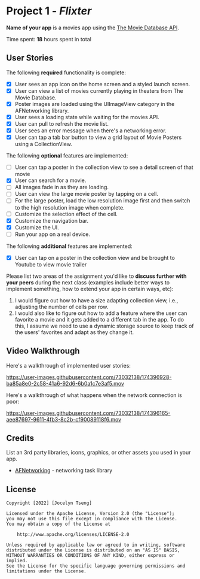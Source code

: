 # Project 1 - *Flixter*

**Name of your app** is a movies app using the [The Movie Database API](http://docs.themoviedb.apiary.io/#).

Time spent: **18** hours spent in total

## User Stories

The following **required** functionality is complete:

- [x] User sees an app icon on the home screen and a styled launch screen.
- [x] User can view a list of movies currently playing in theaters from The Movie Database.
- [x] Poster images are loaded using the UIImageView category in the AFNetworking library.
- [x] User sees a loading state while waiting for the movies API.
- [x] User can pull to refresh the movie list.
- [x] User sees an error message when there's a networking error.
- [x] User can tap a tab bar button to view a grid layout of Movie Posters using a CollectionView.

The following **optional** features are implemented:

- [ ] User can tap a poster in the collection view to see a detail screen of that movie
- [x] User can search for a movie.
- [ ] All images fade in as they are loading.
- [ ] User can view the large movie poster by tapping on a cell.
- [ ] For the large poster, load the low resolution image first and then switch to the high resolution image when complete.
- [ ] Customize the selection effect of the cell.
- [x] Customize the navigation bar.
- [x] Customize the UI.
- [ ] Run your app on a real device.

The following **additional** features are implemented:

- [x] User can tap on a poster in the collection view and be brought to Youtube to view movie trailer

Please list two areas of the assignment you'd like to **discuss further with your peers** during the next class (examples include better ways to implement something, how to extend your app in certain ways, etc):

1. I would figure out how to have a size adapting collection view, i.e., adjusting the number of cells per row.
2. I would also like to figure out how to add a feature where the user can favorite a movie and it gets added to a different tab in the app. To do this, I assume we need to use a dynamic storage source to keep track of the users' favorites and adapt as they change it.

## Video Walkthrough

Here's a walkthrough of implemented user stories:

https://user-images.githubusercontent.com/73032138/174396928-ba85a8e0-2c58-41a6-92d6-6b0a1c7e3af5.mov

Here's a walkthrough of what happens when the network connection is poor:

https://user-images.githubusercontent.com/73032138/174396165-aee87697-9611-4fb3-8c2b-cf90089118f6.mov


## Credits

List an 3rd party libraries, icons, graphics, or other assets you used in your app.

- [AFNetworking](https://github.com/AFNetworking/AFNetworking) - networking task library

## License

    Copyright [2022] [Jocelyn Tseng]

    Licensed under the Apache License, Version 2.0 (the "License");
    you may not use this file except in compliance with the License.
    You may obtain a copy of the License at

        http://www.apache.org/licenses/LICENSE-2.0

    Unless required by applicable law or agreed to in writing, software
    distributed under the License is distributed on an "AS IS" BASIS,
    WITHOUT WARRANTIES OR CONDITIONS OF ANY KIND, either express or implied.
    See the License for the specific language governing permissions and
    limitations under the License.
